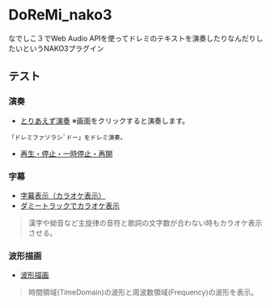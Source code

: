 # DoReMi_nako3
なでしこ３でWeb Audio APIを使ってドレミのテキストを演奏したりなんだりしたいというNAKO3プラグイン

## テスト
### 演奏
- [とりあえず演奏](https://snowdrops89.github.io/DoReMi_nako3/test/test0.html)
※画面をクリックすると演奏します。
```
「ドレミファソラシ`ドー」をドレミ演奏。
```
- [再生・停止・一時停止・再開](https://snowdrops89.github.io/DoReMi_nako3/test/test1.html)
### 字幕
- [字幕表示（カラオケ表示）](https://snowdrops89.github.io/DoReMi_nako3/test/test2.html)
- [ダミートラックでカラオケ表示](https://snowdrops89.github.io/DoReMi_nako3/test/test3.html)

> 漢字や拗音など主旋律の音符と歌詞の文字数が合わない時もカラオケ表示させる。

### 波形描画
- [波形描画](https://snowdrops89.github.io/DoReMi_nako3/test/test4.html)

> 時間領域(TimeDomain)の波形と周波数領域(Frequency)の波形を表示。
